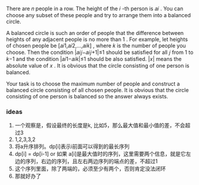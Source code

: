 There are 𝑛
 people in a row. The height of the 𝑖
-th person is 𝑎𝑖
. You can choose any subset of these people and try to arrange them into a balanced circle.

A balanced circle is such an order of people that the difference between heights of any adjacent people is no more than 1
. For example, let heights of chosen people be [𝑎𝑖1,𝑎𝑖2,…,𝑎𝑖𝑘]
, where 𝑘
 is the number of people you choose. Then the condition |𝑎𝑖𝑗−𝑎𝑖𝑗+1|≤1
 should be satisfied for all 𝑗
 from 1
 to 𝑘−1
 and the condition |𝑎𝑖1−𝑎𝑖𝑘|≤1
 should be also satisfied. |𝑥|
 means the absolute value of 𝑥
. It is obvious that the circle consisting of one person is balanced.

Your task is to choose the maximum number of people and construct a balanced circle consisting of all chosen people. It is obvious that the circle consisting of one person is balanced so the answer always exists.

### ideas
1. 一个观察是，假设最终的长度是k, 比如5，那么最大值和最小值的差，不会超过3
2. 1,2,3,3,2
3. 将a升序排列。dp[i]表示i前面可以得到的最长序列
4. dp[i] = dp[i-1] or 如果 a[i]是最大值时的序列，这里需要两个信息，就是它左边的序列，右边的序列，且左右两边序列的端点的差，不超过1
5. 这个序列里面，除了两端的，必须至少有两个，否则肯定没法闭环
6. 那就好办了